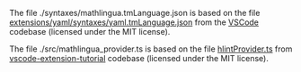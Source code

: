 The file ./syntaxes/mathlingua.tmLanguage.json is based on the file [extensions/yaml/syntaxes/yaml.tmLanguage.json](https://github.com/microsoft/vscode/blob/master/extensions/yaml/syntaxes/yaml.tmLanguage.json) from the [VSCode](https://github.com/microsoft/vscode) codebase (licensed under the MIT license).

The file ./src/mathlingua_provider.ts is based on the file [hlintProvider.ts](https://github.com/hoovercj/vscode-extension-tutorial/blob/master/src/features/hlintProvider.ts) from [vscode-extension-tutorial](https://github.com/hoovercj/vscode-extension-tutorial) codebase (licensed under the MIT license).
